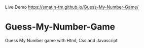 Live Demo
https://smatin-tm.github.io/Guess-My-Number-Game/
# Guess-My-Number-Game
Guess My Number game with Html, Css and Javascript
